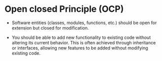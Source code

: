 # Open closed Principle (OCP)

- Software entities (classes, modules, functions, etc.) should be open for extension but closed for modification.

- You should be able to add new functionality to existing code without altering its current behavior. This is often achieved through inheritance or interfaces, allowing new features to be added without modifying existing code.
